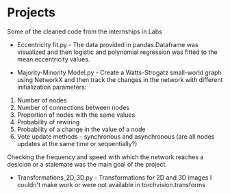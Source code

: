# Projects
Some of the cleaned code from the internships in Labs


 - Eccentricity fit.py - The data provided in pandas.Dataframe was visualized and then logistic and polynomial regression was fitted to the mean eccentricity values.  


 - Majority-Minority Model.py - Create a Watts-Strogatz small-world graph using NetworkX and then track the changes in the network with different initialization parameters: 
1. Number of nodes
2. Number of connections between nodes
3. Proportion of nodes with the same values 
4. Probability of rewiring
5. Probability of a change in the value of a node 
6. Vote update methods - synchronous and asynchronous (are all nodes updates at the same time or sequentially?)

Checking the frequency and speed with which the network reaches a desicion or a stalemate was the main goal of the project.


 - Transformations_2D_3D.py - Transformations for 2D and 3D images I couldn't make work or were not available in torchvision.transforms
